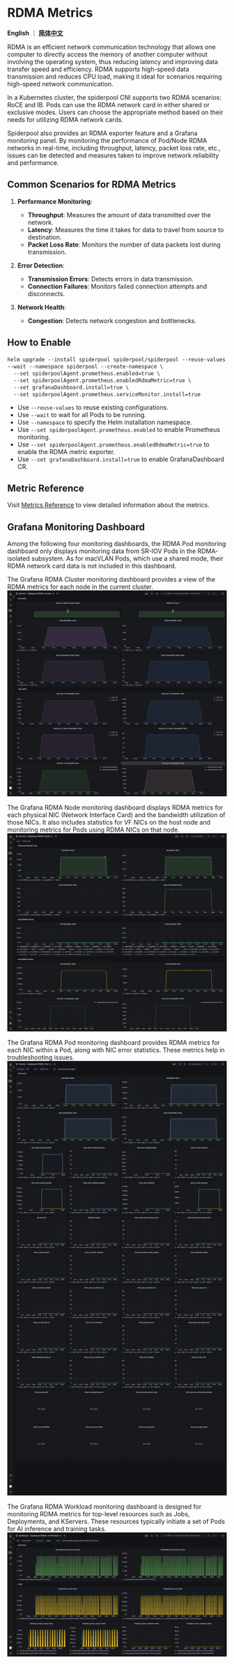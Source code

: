 # RDMA Metrics

**English** ｜ [**简体中文**](./rdma-metrics-zh_CN.md)

RDMA is an efficient network communication technology that allows one computer to directly access the memory of another computer without involving the operating system, thus reducing latency and improving data transfer speed and efficiency. RDMA supports high-speed data transmission and reduces CPU load, making it ideal for scenarios requiring high-speed network communication.

In a Kubernetes cluster, the spiderpool CNI supports two RDMA scenarios: RoCE and IB. Pods can use the RDMA network card in either shared or exclusive modes. Users can choose the appropriate method based on their needs for utilizing RDMA network cards.

Spiderpool also provides an RDMA exporter feature and a Grafana monitoring panel. By monitoring the performance of Pod/Node RDMA networks in real-time, including throughput, latency, packet loss rate, etc., issues can be detected and measures taken to improve network reliability and performance.

## Common Scenarios for RDMA Metrics

1. **Performance Monitoring**:
    - **Throughput**: Measures the amount of data transmitted over the network.
    - **Latency**: Measures the time it takes for data to travel from source to destination.
    - **Packet Loss Rate**: Monitors the number of data packets lost during transmission.

2. **Error Detection**:
    - **Transmission Errors**: Detects errors in data transmission.
    - **Connection Failures**: Monitors failed connection attempts and disconnects.

3. **Network Health**:
    - **Congestion**: Detects network congestion and bottlenecks.

## How to Enable

```shell
helm upgrade --install spiderpool spiderpool/spiderpool --reuse-values --wait --namespace spiderpool --create-namespace \
  --set spiderpoolAgent.prometheus.enabled=true \
  --set spiderpoolAgent.prometheus.enabledRdmaMetric=true \
  --set grafanaDashboard.install=true \
  --set spiderpoolAgent.prometheus.serviceMonitor.install=true
```

- Use `--reuse-values` to reuse existing configurations.
- Use `--wait` to wait for all Pods to be running.
- Use `--namespace` to specify the Helm installation namespace.
- Use `--set spiderpoolAgent.prometheus.enabled` to enable Prometheus monitoring.
- Use `--set spiderpoolAgent.prometheus.enabledRdmaMetric=true` to enable the RDMA metric exporter.
- Use `--set grafanaDashboard.install=true` to enable GrafanaDashboard CR.

## Metric Reference

Visit [Metrics Reference](../reference/metrics.md) to view detailed information about the metrics.

## Grafana Monitoring Dashboard

Among the following four monitoring dashboards, the RDMA Pod monitoring dashboard only displays monitoring data from SR-IOV Pods in the RDMA-isolated subsystem. As for macVLAN Pods, which use a shared mode, their RDMA network card data is not included in this dashboard.

The Grafana RDMA Cluster monitoring dashboard provides a view of the RDMA metrics for each node in the current cluster.  
![RDMA Dashboard](../images/rdma/rdma-cluster.png)

The Grafana RDMA Node monitoring dashboard displays RDMA metrics for each physical NIC (Network Interface Card) and the bandwidth utilization of those NICs. It also includes statistics for VF NICs on the host node and monitoring metrics for Pods using RDMA NICs on that node.  
![RDMA Dashboard](../images/rdma/rdma-node.png)  

The Grafana RDMA Pod monitoring dashboard provides RDMA metrics for each NIC within a Pod, along with NIC error statistics. These metrics help in troubleshooting issues.  
![RDMA Dashboard](../images/rdma/rdma-pod.png)

The Grafana RDMA Workload monitoring dashboard is designed for monitoring RDMA metrics for top-level resources such as Jobs, Deployments, and KServers. These resources typically initiate a set of Pods for AI inference and training tasks.  
![RDMA Dashboard](../images/rdma/rdma-workload.png)
